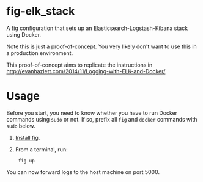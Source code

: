 # fig-elk_stack

A [fig](http://www.fig.sh/) configuration that sets up an Elasticsearch-Logstash-Kibana stack using Docker.

Note this is just a proof-of-concept. You very likely don't want to use this in a production environment.

This proof-of-concept aims to replicate the instructions in http://evanhazlett.com/2014/11/Logging-with-ELK-and-Docker/

# Usage

Before you start, you need to know whether you have to run Docker commands using `sudo` or not. If so, prefix all `fig` and `docker` commands with `sudo` below.

1. [Install fig](http://www.fig.sh/install.html).
2. From a terminal, run:

        fig up

You can now forward logs to the host machine on port 5000.
